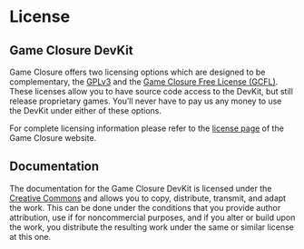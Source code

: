 # License

## Game Closure DevKit

Game Closure offers two licensing options which are designed to be complementary, the [GPLv3](http://www.gnu.org/licenses/gpl-3.0.html) and the [Game Closure Free License (GCFL)](http://www.gameclosure.com/GCFL-1.0.pdf). These licenses allow you to have source code access to the DevKit, but still release proprietary games. You’ll never have to pay us any money to use the DevKit under either of these options.

For complete licensing information please refer to the [license page](http://www.gameclosure.com/license.html) of the Game Closure website.

## Documentation

The documentation for the Game Closure DevKit is licensed under
the [Creative Commons](http://creativecommons.org/licenses/by-nc-sa/3.0/)
and allows you to copy, distribute, transmit, and adapt
the work. This can be done under the conditions that you
provide author attribution, use if for noncommercial
purposes, and if you alter or build upon the work, you
distribute the resulting work under the same or similar
license at this one.
